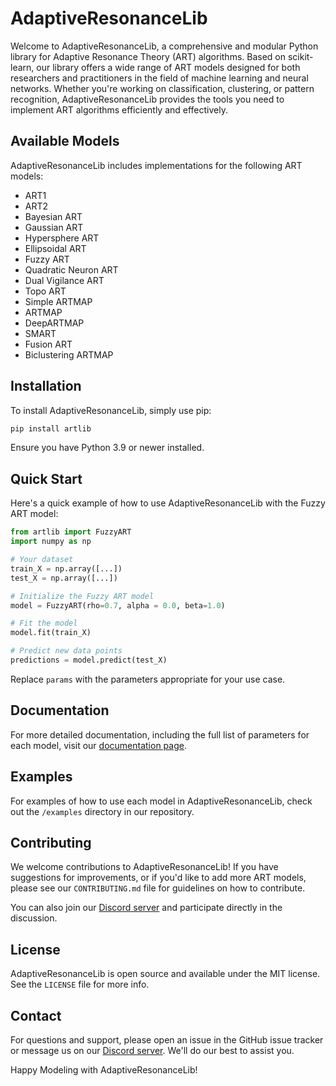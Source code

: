 
# AdaptiveResonanceLib

Welcome to AdaptiveResonanceLib, a comprehensive and modular Python library for Adaptive Resonance Theory (ART) algorithms. Based on scikit-learn, our library offers a wide range of ART models designed for both researchers and practitioners in the field of machine learning and neural networks. Whether you're working on classification, clustering, or pattern recognition, AdaptiveResonanceLib provides the tools you need to implement ART algorithms efficiently and effectively.

## Available Models

AdaptiveResonanceLib includes implementations for the following ART models:

- ART1
- ART2
- Bayesian ART
- Gaussian ART
- Hypersphere ART
- Ellipsoidal ART
- Fuzzy ART
- Quadratic Neuron ART
- Dual Vigilance ART
- Topo ART
- Simple ARTMAP
- ARTMAP
- DeepARTMAP
- SMART
- Fusion ART
- Biclustering ARTMAP

## Installation

To install AdaptiveResonanceLib, simply use pip:

[comment]: <> (```bash)

[comment]: <> (pip install AdaptiveResonanceLib)

[comment]: <> (```)

```bash
pip install artlib
```

Ensure you have Python 3.9 or newer installed.

## Quick Start

Here's a quick example of how to use AdaptiveResonanceLib with the Fuzzy ART model:

```python
from artlib import FuzzyART
import numpy as np

# Your dataset
train_X = np.array([...])
test_X = np.array([...])

# Initialize the Fuzzy ART model
model = FuzzyART(rho=0.7, alpha = 0.0, beta=1.0)

# Fit the model
model.fit(train_X)

# Predict new data points
predictions = model.predict(test_X)
```

Replace `params` with the parameters appropriate for your use case.

## Documentation

For more detailed documentation, including the full list of parameters for each model, visit our [documentation page](https://github.com/NiklasMelton/AdaptiveResonanceLib).

## Examples

For examples of how to use each model in AdaptiveResonanceLib, check out the `/examples` directory in our repository.

## Contributing

We welcome contributions to AdaptiveResonanceLib! If you have suggestions for improvements, or if you'd like to add more ART models, please see our `CONTRIBUTING.md` file for guidelines on how to contribute.

You can also join our [Discord server](https://discord.gg/45FjtRCt) and participate directly in the discussion.

## License

AdaptiveResonanceLib is open source and available under the MIT license. See the `LICENSE` file for more info.

## Contact

For questions and support, please open an issue in the GitHub issue tracker or message us on our [Discord server](https://discord.gg/45FjtRCt). We'll do our best to assist you.

Happy Modeling with AdaptiveResonanceLib!
